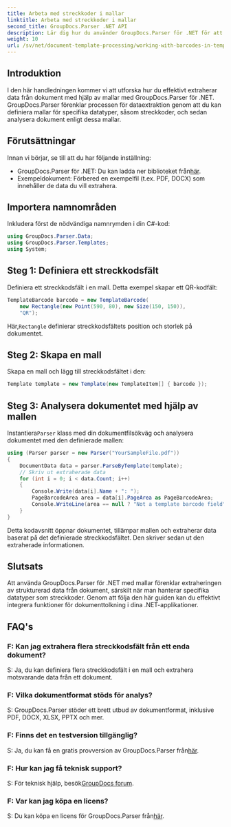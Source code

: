 ```yaml
---
title: Arbeta med streckkoder i mallar
linktitle: Arbeta med streckkoder i mallar
second_title: GroupDocs.Parser .NET API
description: Lär dig hur du använder GroupDocs.Parser för .NET för att extrahera strukturerad data från dokument med hjälp av mallar. Förenkla datautvinning med streckkodsfält.
weight: 10
url: /sv/net/document-template-processing/working-with-barcodes-in-templates/
---
```

## Introduktion
I den här handledningen kommer vi att utforska hur du effektivt extraherar data från dokument med hjälp av mallar med GroupDocs.Parser för .NET. GroupDocs.Parser förenklar processen för dataextraktion genom att du kan definiera mallar för specifika datatyper, såsom streckkoder, och sedan analysera dokument enligt dessa mallar.
## Förutsättningar
Innan vi börjar, se till att du har följande inställning:
-  GroupDocs.Parser för .NET: Du kan ladda ner biblioteket från[här](https://releases.groupdocs.com/parser/net/).
- Exempeldokument: Förbered en exempelfil (t.ex. PDF, DOCX) som innehåller de data du vill extrahera.

## Importera namnområden
Inkludera först de nödvändiga namnrymden i din C#-kod:
```csharp
using GroupDocs.Parser.Data;
using GroupDocs.Parser.Templates;
using System;
```
## Steg 1: Definiera ett streckkodsfält
Definiera ett streckkodsfält i en mall. Detta exempel skapar ett QR-kodfält:
```csharp
TemplateBarcode barcode = new TemplateBarcode(
    new Rectangle(new Point(590, 80), new Size(150, 150)),
    "QR");
```
 Här,`Rectangle` definierar streckkodsfältets position och storlek på dokumentet.
## Steg 2: Skapa en mall
Skapa en mall och lägg till streckkodsfältet i den:
```csharp
Template template = new Template(new TemplateItem[] { barcode });
```
## Steg 3: Analysera dokumentet med hjälp av mallen
 Instantiera`Parser` klass med din dokumentfilsökväg och analysera dokumentet med den definierade mallen:
```csharp
using (Parser parser = new Parser("YourSampleFile.pdf"))
{
    DocumentData data = parser.ParseByTemplate(template);
    // Skriv ut extraherade data
    for (int i = 0; i < data.Count; i++)
    {
        Console.Write(data[i].Name + ": ");
        PageBarcodeArea area = data[i].PageArea as PageBarcodeArea;
        Console.WriteLine(area == null ? "Not a template barcode field" : area.Value);
    }
}
```
Detta kodavsnitt öppnar dokumentet, tillämpar mallen och extraherar data baserat på det definierade streckkodsfältet. Den skriver sedan ut den extraherade informationen.

## Slutsats
Att använda GroupDocs.Parser för .NET med mallar förenklar extraheringen av strukturerad data från dokument, särskilt när man hanterar specifika datatyper som streckkoder. Genom att följa den här guiden kan du effektivt integrera funktioner för dokumenttolkning i dina .NET-applikationer.

## FAQ's
### F: Kan jag extrahera flera streckkodsfält från ett enda dokument?
S: Ja, du kan definiera flera streckkodsfält i en mall och extrahera motsvarande data från ett dokument.
### F: Vilka dokumentformat stöds för analys?
S: GroupDocs.Parser stöder ett brett utbud av dokumentformat, inklusive PDF, DOCX, XLSX, PPTX och mer.
### F: Finns det en testversion tillgänglig?
 S: Ja, du kan få en gratis provversion av GroupDocs.Parser från[här](https://releases.groupdocs.com/).
### F: Hur kan jag få teknisk support?
 S: För teknisk hjälp, besök[GroupDocs forum](https://forum.groupdocs.com/c/parser/17).
### F: Var kan jag köpa en licens?
 S: Du kan köpa en licens för GroupDocs.Parser från[här](https://purchase.groupdocs.com/buy).